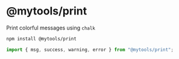 # @mytools/print

Print colorful messages using `chalk`

```bash
npm install @mytools/print
```

```js
import { msg, success, warning, error } from "@mytools/print";
```

